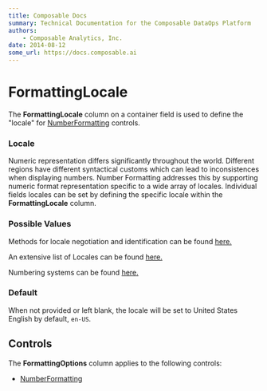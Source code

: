 ```yaml
---
title: Composable Docs
summary: Technical Documentation for the Composable DataOps Platform
authors:
    - Composable Analytics, Inc.
date: 2014-08-12
some_url: https://docs.composable.ai
---
```


# FormattingLocale

The **FormattingLocale** column on a container field is used to define the "locale" for [NumberFormatting](../05.Control-Details/NumberFormatting.md) controls.

### Locale
Numeric representation differs significantly throughout the world. Different regions have different syntactical customs which can lead to inconsistences when displaying numbers. Number Formatting addresses this by supporting numeric format representation specific to a wide array of locales. Individual fields locales can be set by defining the specific locale within the **FormattingLocale** column. 

### Possible Values

Methods for locale negotiation and identification can be found
[here.](https://developer.mozilla.org/en-US/docs/Web/JavaScript/Reference/Global_Objects/Intl#Locale_identification_and_negotiation)


An extensive list of Locales can be found [here.](http://www.codedigest.com/CodeDigest/207-Get-All-Language-Country-Code-List-for-all-Culture-in-C---ASP-Net.aspx)


Numbering systems can be found [here.](https://developer.mozilla.org/en-US/docs/Web/JavaScript/Reference/Global_Objects/Intl/NumberFormat/NumberFormat)

### Default

When not provided or left blank, the locale will be set to United States English by default, `en-US`.

## Controls

The **FormattingOptions** column applies to the following controls:

- [NumberFormatting](../05.Control-Details/NumberFormatting.md)
